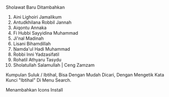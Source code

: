 Sholawat Baru Ditambahkan
1. Aini Lighoiri Jamalikum
2. Antudkhilana Robbil Jannah
3. Aiqontu Annaka
4. Fi Hubbi Sayyidina Muhammad
5. Ji'nal Madinah
6. Lisani Bihamdillah
7. ِNamda'ul Hadi Muhammad
8. Robbi Inni Yadzasifatil
9. Rohatil Athyaru Tasydu
10. Sholatullah Salamullah | Ceng Zamzam

Kumpulan Suluk / Ibtihal, Bisa Dengan Mudah Dicari,
Dengan Mengetik Kata Kunci "Ibtihal" Di Menu Search.

Menambahkan Icons Install 
